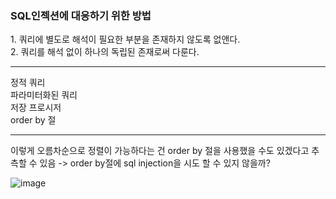 <h3>SQL인젝션에 대응하기 위한 방법</h3>
1. 쿼리에 별도로 해석이 필요한 부분을 존재하지 않도록 없앤다.<br>
2. 쿼리를 해석 없이 하나의 독립된 존재로써 다룬다.<br>
<hr>
정적 쿼리<br>
파라미터화된 쿼리<br>
저장 프로시저<br>
order by 절<br>
<hr>
이렇게 오름차순으로 정렬이 가능하다는 건 order by 절을 사용했을 수도 있겠다고 추측할 수 있음 -> order by절에 sql injection을 시도 할 수 있지 않을까?<br>

![image](https://github.com/Bottomdeal/WebGoat/assets/120577570/42fa173c-2fee-4664-ac81-9df6a47facfa)

